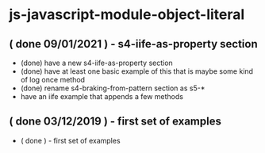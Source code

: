 # js-javascript-module-object-literal

## ( done 09/01/2021 ) - s4-iife-as-property section
* (done) have a new s4-iife-as-property section
* (done) have at least one basic example of this that is maybe some kind of log once method
* (done) rename s4-braking-from-pattern section as s5-*
* have an iife example that appends a few methods


## ( done 03/12/2019 ) - first set of examples
* ( done ) - first set of examples